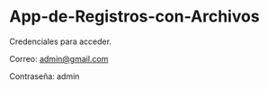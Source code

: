 ﻿# App-de-Registros-con-Archivos

Credenciales para acceder.
                            
Correo: admin@gmail.com

Contraseña: admin
